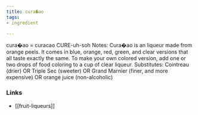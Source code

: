 ```yaml
---
title: cura�ao
tags:
- ingredient

---
```

cura�ao = curacao CURE-uh-soh Notes: Cura�ao is an liqueur made from orange peels. It comes in blue, orange, red, green, and clear versions that all taste exactly the same. To make your own colored version, add one or two drops of food coloring to a cup of clear liqueur. Substitutes: Cointreau (drier) OR Triple Sec (sweeter) OR Grand Marnier (finer, and more expensive) OR orange juice (non-alcoholic)

### Links

* [[fruit-liqueurs]]

